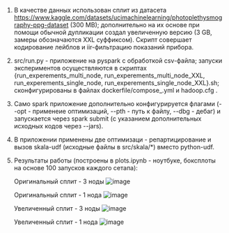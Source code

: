 1. В качестве данных использован сплит из датасета https://www.kaggle.com/datasets/ucimachinelearning/photoplethysmography-ppg-dataset (300 MB); дополнительно на их основе при помощи обычной дупликации создал увеличенную версию (3 GB, замеры обозначаются XXL суффиксом).
Скрипт совершает кодирование лейблов и iir-фильтрацию показаний прибора.
2. src/run.py - приложение на pyspark с обработкой csv-файла; запуски экспериментов осуществляются в скриптах {run_experements_multi_node, run_experements_multi_node_XXL, run_experements_single_node, run_experements_single_node_XXL}.sh; сконфигурированы в файлах dockerfile/compose_.yml и hadoop.cfg .
3. Само spark приложение дополнительно конфигурируется флагами (--opt - применеие оптимизаций, --pth - путь к файлу, --dbg - дебаг) и запускается через spark submit (с указанием дополнительных исходных кодов через --jars).
4. В приложении применены две оптимизаци - репартицирование и вызов skala-udf (исходные файлы в src/skala/*) вместо python-udf.
5. Результаты работы (построены в plots.ipynb - ноутбуке, боксплоты на основе 100 запусков каждого сетапа):
   
   Оригинальный сплит - 3 ноды
   ![image](https://github.com/user-attachments/assets/405467f1-3e95-4d1b-b61a-524190f66466)

   Оригинальный сплит - 1 нода
   ![image](https://github.com/user-attachments/assets/4e6a04c8-7305-4740-a757-7eeb2e634699)

   Увеличенный сплит - 3 ноды
![image](https://github.com/user-attachments/assets/6e1403c0-d7f8-40d0-b299-cf84af0b272b)


   Увеличенный сплит - 1 нода
![image](https://github.com/user-attachments/assets/a74026f8-8efd-4626-be3c-1d7c689ecf01)

